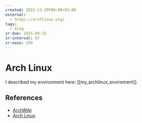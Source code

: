 ```yaml
---
created: 2022-12-29T00:00+03:00
external:
  - https://archlinux.org/
tags:
  - blog
sr-due: 2025-09-15
sr-interval: 67
sr-ease: 250
---
```


# Arch Linux

I described my environment here: [[my_archlinux_enviroment]].

## References

- [ArchWiki](https://wiki.archlinux.org/)
- [Arch Linux](https://archlinux.org/)
